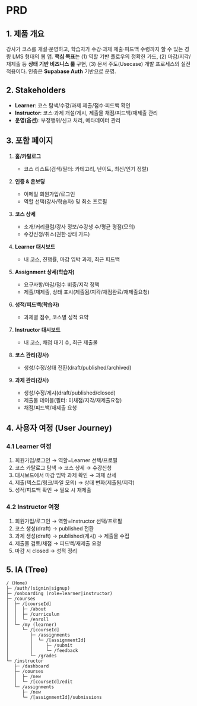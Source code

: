 # PRD

## 1. 제품 개요

강사가 코스를 개설·운영하고, 학습자가 수강·과제 제출·피드백 수령까지 할 수 있는 경량 LMS 형태의 웹 앱.
**핵심 목표**는 (1) 역할 기반 플로우의 정확한 가드, (2) 마감/지각/재제출 등 **상태 기반 비즈니스 룰** 구현, (3) 문서 주도(Usecase) 개발 프로세스의 실전 적용이다. 인증은 **Supabase Auth** 기반으로 운영.

## 2. Stakeholders

* **Learner**: 코스 탐색/수강/과제 제출/점수·피드백 확인
* **Instructor**: 코스·과제 개설/게시, 제출물 채점/피드백/재제출 관리
* **운영(옵션)**: 부정행위/신고 처리, 메타데이터 관리

## 3. 포함 페이지

1. **홈/카탈로그**

   * 코스 리스트(검색/필터: 카테고리, 난이도, 최신/인기 정렬)
   
2. **인증 & 온보딩**

   * 이메일 회원가입/로그인
   * 역할 선택(강사/학습자) 및 최소 프로필
   
3. **코스 상세**

   * 소개/커리큘럼/강사 정보/수강생 수/평균 평점(모의)
   * 수강신청/취소(권한·상태 가드)
   
4. **Learner 대시보드**

   * 내 코스, 진행률, 마감 임박 과제, 최근 피드백
   
5. **Assignment 상세(학습자)**

   * 요구사항/마감/점수 비중/지각 정책
   * 제출/재제출, 상태 표시(제출됨/지각/채점완료/재제출요청)
   
6. **성적/피드백(학습자)**

   * 과제별 점수, 코스별 성적 요약
   
7. **Instructor 대시보드**

   * 내 코스, 채점 대기 수, 최근 제출물
   
8. **코스 관리(강사)**

   * 생성/수정/상태 전환(draft/published/archived)
   
9. **과제 관리(강사)**

   * 생성/수정/게시(draft/published/closed)
   * 제출물 테이블(필터: 미채점/지각/재제출요청)
   * 채점/피드백/재제출 요청

## 4. 사용자 여정 (User Journey)

### 4.1 Learner 여정

1. 회원가입/로그인 → 역할=Learner 선택/프로필
2. 코스 카탈로그 탐색 → 코스 상세 → 수강신청
3. 대시보드에서 마감 임박 과제 확인 → 과제 상세
4. 제출(텍스트/링크/파일 모의) → 상태 변화(제출됨/지각)
5. 성적/피드백 확인 → 필요 시 재제출

### 4.2 Instructor 여정

1. 회원가입/로그인 → 역할=Instructor 선택/프로필
2. 코스 생성(draft) → published 전환
3. 과제 생성(draft) → published(게시) → 제출물 수집
4. 제출물 검토/채점 → 피드백/재제출 요청
5. 마감 시 closed → 성적 정리

## 5. IA (Tree)

```
/ (Home)
├─ /auth/(signin|signup)
├─ /onboarding (role=learner|instructor)
├─ /courses
│  ├─ /[courseId]
│  │  ├─ /about
│  │  ├─ /curriculum
│  │  └─ /enroll
│  └─ /my (learner)
│     └─ /[courseId]
│        ├─ /assignments
│        │  └─ /[assignmentId]
│        │     ├─ /submit
│        │     └─ /feedback
│        └─ /grades
└─ /instructor
   ├─ /dashboard
   ├─ /courses
   │  ├─ /new
   │  └─ /[courseId]/edit
   └─ /assignments
      ├─ /new
      └─ /[assignmentId]/submissions
```

